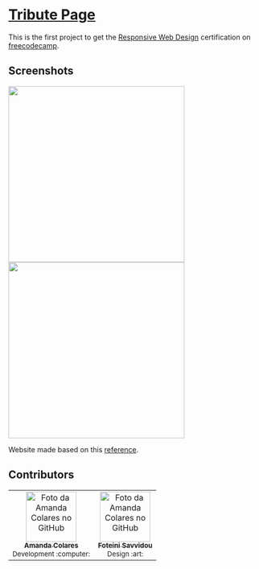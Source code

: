 
# [Tribute Page](https://colaresamanda.github.io/tribute-page__freecodecamp/)
This is the first project to get the [Responsive Web Design](https://www.freecodecamp.org/learn/responsive-web-design/) certification on [freecodecamp](https://www.freecodecamp.org/).

## Screenshots
<div>
  <img src="https://user-images.githubusercontent.com/83729891/152176032-d2cea402-dc6d-42d9-9827-35614a775fe4.png" height="350" />
  <img src="https://user-images.githubusercontent.com/83729891/152176379-9dbdccb3-36ad-43fb-938d-71daaf6502f4.png" height="350"  />
</div>

Website made based on this <a href="https://www.behance.net/gallery/99290769/A-Tribute-to-Vincent-Van-Gogh/modules/581547621" target="_blank">reference</a>.

## Contributors
<table>
  <tr>
    <td align="center">
      <a href="https://github.com/colaresAmanda">
        <img src="https://avatars.githubusercontent.com/u/83729891?v=4" width="100px;" alt="Foto da Amanda Colares no GitHub"/><br>
        <sub>
          <b>Amanda Colares</b>
        </sub>
      </a><br>
      <sub>Development :computer:</sub>
    </td>
    <td align="center">
      <a href="https://github.com/sfoteini">
        <img src="https://avatars.githubusercontent.com/u/65664664?v=4" width="100px;" alt="Foto da Amanda Colares no GitHub"/><br>
        <sub>
          <b>Foteini Savvidou</b>
        </sub>
      </a><br>
      <sub>Design :art:</sub>
    </td>
    </tr>
</table>

